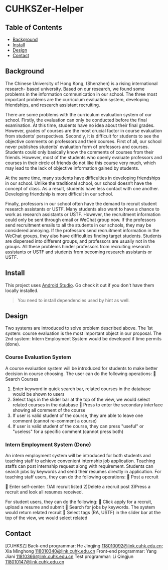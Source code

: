 # CUHKSZer-Helper

## Table of Contents

- [Background](#background)
- [Install](#install)
- [Design](#design)
- [Contact](#contact)

## Background

The Chinese University of Hong Kong, (Shenzhen) is a rising international research- based university. Based on our research, we found some problems in the information communication in our school. The three most important problems are the curriculum evaluation system, developing friendships, and research assistant recruiting.

There are some problems with the curriculum evaluation system of our school. Firstly, the evaluation can only be conducted before the final examination. At this time, students have no idea about their final grades. However, grades of courses are the most crucial factor in course evaluation from students’ perspectives. Secondly, it is difficult for students to see the objective comments on professors and their courses. First of all, our school never publishes students' evaluation form of professors and courses. Students could only basically know the comments of courses from their friends. However, most of the students who openly evaluate professors and courses in their circle of friends do not like this course very much, which may lead to the lack of objective information gained by students.

At the same time, many students have difficulties in developing friendships in our school. Unlike the traditional school, our school doesn’t have the concept of class. As a result, students have less contact with one another. Developing friendship is more difficult in our school.

Finally, professors in our school often have the demand to recruit student research assistants or USTF. Many students also want to have a chance to work as research assistants or USTF. However, the recruitment information could only be sent through email or WeChat group now. If the professors send recruitment emails to all the students in our schools, they may be considered annoying. If the professors send recruitment information in the WeChat groups, they also have difficulties finding target students. Students are dispersed into different groups, and professors are usually not in the groups. All these problems hinder professors from recruiting research assistants or USTF and students from becoming research assistants or USTF.

## Install

This project uses [Android Studio](https://developer.android.google.cn/studio/). Go check it out if you don't have them locally installed.

> You need to install dependencies used by hint as well.

## Design

Two systems are introduced to solve problem described above. The 1st system: course evaluation is the most important object in our proposal. The 2nd system: Intern Employment System would be developed if time permits (done).


### Course Evaluation System

A course evaluation system will be introduced for students to make better decision in
course choosing.
The user can do the following operations:
 Search Courses
1) Enter keyword in quick search bar, related courses in the database would be shown to users
2) Select tags in the slider bar at the top of the view, we would select related courses in the database
 Press to enter the secondary interface showing all comment of the course
1) If user is valid student of the course, they are able to leave one comment
(cannot re-comment a course)
2) If user is valid student of the course, they can press "useful" or "useless" for
a specific comment (cannot press both)

### Intern Employment System (Done)
An intern employment system will be introduced for both students and teaching staff to achieve convenient internship job application. Teaching staffs can post internship request along with requirement. Students can search jobs by keywords and send their resumes directly in application.
For teaching staff users, they can do the following operations:  Post a recruit

 Enter self-center:
1)All recruit listed
2)Delete a recruit post
3)Press a recruit and look all resumes received.

For student users, they can do the following:
 Click apply for a recruit, upload a resume and submit
 Search for jobs by keywords. The system would return related recruit
 Select tags (RA, USTF) in the slider bar at the top of the view, we would select related



## Contact

[CUHKSZ]
Back-end programmar: He Jingjing 118010092@link.cuhk.edu.cn; Xia Minghong 118010340@link.cuhk.edu.cn
Front-end programmar: Yang Jiani 11810366@link.cuhk.edu.cn
Test programmar: Li Qingjun 118010147@link.cuhk.edu.cn
